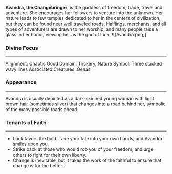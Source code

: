 **Avandra, the Changebringer**, is the goddess of freedom, trade, travel and adventure. She encourages her followers to venture into the unknown. Her nature leads to few temples dedicated to her in the centers of civilization, but they can be found near well traveled roads. Halflings, merchants, and all types of adventurers are drawn to her worship, and many people raise a glass in her honor, viewing her as the god of luck.
![[Avandra.png]]
### Divine Focus
---
Alignment: Chaotic Good
Domain: Trickery, Nature
Symbol: Three stacked wavy lines
Associated Creatures: Genasi
### Appearance
------
Avandra is usually depicted as a dark-skinned young woman with light brown hair (sometimes silver) that changes into a road behind her, symbolic of the many possible roads ahead.
### Tenants of Faith
---
- Luck favors the bold. Take your fate into your own hands, and Avandra smiles upon you.
- Strike back at those who would rob you of your freedom, and urge others to fight for their own liberty.
- Change is inevitable, but it takes the work of the faithful to ensure that change is for the better.

